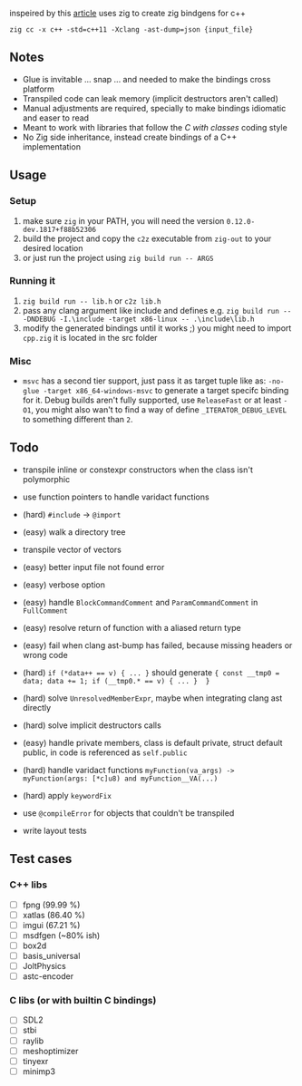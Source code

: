 inspeired by this [article](https://floooh.github.io/2020/08/23/sokol-bindgen.html) uses zig to create zig bindgens for c++

`zig cc -x c++ -std=c++11 -Xclang -ast-dump=json {input_file}`


## Notes

- Glue is invitable ... snap ... and needed to make the bindings cross platform
- Transpiled code can leak memory (implicit destructors aren't called)
- Manual adjustments are required, specially to make bindings idiomatic and easer to read
- Meant to work with libraries that follow the *C with classes* coding style
- No Zig side inheritance, instead create bindings of a C++ implementation

## Usage

### Setup

1. make sure `zig` in your PATH, you will need the version `0.12.0-dev.1817+f88b52306`
2. build the project and copy the `c2z` executable from `zig-out` to your desired location
3. or just run the project using `zig build run -- ARGS`

### Running it

1. `zig build run -- lib.h` or `c2z lib.h`
2. pass any clang argument like include and defines e.g. `zig build run -- -DNDEBUG -I.\include -target x86-linux -- .\include\lib.h`
4. modify the generated bindings until it works ;) you might need to import `cpp.zig` it is located in the src folder

### Misc

- `msvc` has a second tier support, just pass it as target tuple like as: `-no-glue -target x86_64-windows-msvc` to generate a target specifc binding for it. Debug builds aren't fully supported, use `ReleaseFast` or at least `-O1`, you might also wan't to find a way of define `_ITERATOR_DEBUG_LEVEL` to something different than `2`.

## Todo

- transpile inline or constexpr constructors when the class isn't polymorphic
- use function pointers to handle varidact functions
- (hard) `#include` -> `@import`
- (easy) walk a directory tree

- transpile vector of vectors
- (easy) better input file not found error
- (easy) verbose option
- (easy) handle `BlockCommandComment` and `ParamCommandComment` in `FullComment`
- (easy) resolve return of function with a aliased return type
- (easy) fail when clang ast-bump has failed, because missing headers or wrong code
- (hard) `if (*data++ == v) { ... }` should generate `{ const __tmp0 = data; data += 1; if (__tmp0.* == v) { ... }  }`
- (hard) solve `UnresolvedMemberExpr`, maybe when integrating clang ast directly
- (hard) solve implicit destructors calls
- (easy) handle private members, class is default private, struct default public, in code is referenced as `self.public`
- (hard) handle varidact functions `myFunction(va_args) -> myFunction(args: [*c]u8) and myFunction__VA(...)`
- (hard) apply `keywordFix`
- use `@compileError` for objects that couldn't be transpiled
- write layout tests

## Test cases

### C++ libs

- [ ] fpng (99.99 %)
- [ ] xatlas (86.40 %)
- [ ] imgui (67.21 %)
- [ ] msdfgen (~80% ish)
- [ ] box2d
- [ ] basis_universal
- [ ] JoltPhysics
- [ ] astc-encoder

### C libs (or with builtin C bindings)

- [ ] SDL2
- [ ] stbi
- [ ] raylib
- [ ] meshoptimizer
- [ ] tinyexr
- [ ] minimp3
